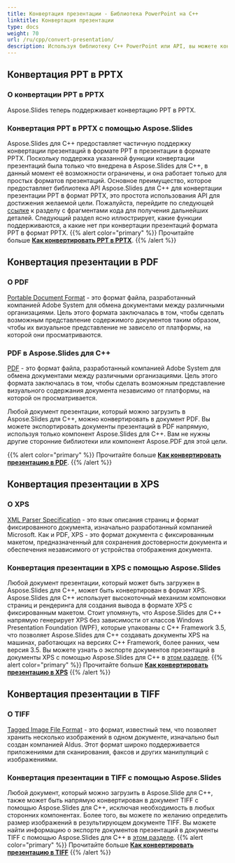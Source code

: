 ```yaml
---
title: Конвертация презентации - Библиотека PowerPoint на C++
linktitle: Конвертация презентации
type: docs
weight: 70
url: /ru/cpp/convert-presentation/
description: Используя библиотеку C++ PowerPoint или API, вы можете конвертировать PPT в форматы PPTX, PDF, XPS и Tiff.
---
```


## **Конвертация PPT в PPTX**
### **О конвертации PPT в PPTX**
Aspose.Slides теперь поддерживает конвертацию PPT в PPTX.
### **Конвертация PPT в PPTX с помощью Aspose.Slides**
Aspose.Slides для C++ предоставляет частичную поддержку конвертации презентаций в формате PPT в презентации в формате PPTX. Поскольку поддержка указанной функции конвертации презентаций была только что внедрена в Aspose.Slides для C++, в данный момент её возможности ограничены, и она работает только для простых форматов презентаций. Основное преимущество, которое предоставляет библиотека API Aspose.Slides для C++ для конвертации презентации PPT в формат PPTX, это простота использования API для достижения желаемой цели. Пожалуйста, перейдите по следующей [ссылке](/slides/ru/cpp/convert-presentation/) к разделу с фрагментами кода для получения дальнейших деталей. Следующий раздел ясно иллюстрирует, какие функции поддерживаются, а какие нет при конвертации презентаций формата PPT в формат PPTX.
{{% alert color="primary" %}} 
Прочитайте больше [**Как конвертировать PPT в PPTX**](/slides/ru/cpp/convert-ppt-to-pptx/).
{{% /alert %}}
## **Конвертация презентации в PDF**
### **О PDF**
[Portable Document Format](https://en.wikipedia.org/wiki/PDF) - это формат файла, разработанный компанией Adobe System для обмена документами между различными организациями. Цель этого формата заключалась в том, чтобы сделать возможным представление содержимого документов таким образом, чтобы их визуальное представление не зависело от платформы, на которой они просматриваются.
### **PDF в Aspose.Slides для C++**
[PDF](https://docs.fileformat.com/pdf/) - это формат файла, разработанный компанией Adobe System для обмена документами между различными организациями. Цель этого формата заключалась в том, чтобы сделать возможным представление визуального содержания документа независимо от платформы, на которой он просматривается. 

Любой документ презентации, который можно загрузить в Aspose.Slides для C++, можно конвертировать в документ PDF. Вы можете экспортировать документы презентаций в PDF напрямую, используя только компонент Aspose.Slides для C++. Вам не нужны другие сторонние библиотеки или компонент Aspose.PDF для этой цели. 

{{% alert color="primary" %}} 
Прочитайте больше [**Как конвертировать презентацию в PDF**](/slides/ru/cpp/convert-powerpoint-ppt-and-pptx-to-pdf/).
{{% /alert %}}

## **Конвертация презентации в XPS**
### **О XPS**
[XML Parser Specification](https://en.wikipedia.org/wiki/Open_XML_Paper_Specification) - это язык описания страниц и формат фиксированного документа, изначально разработанный компанией Microsoft. Как и PDF, XPS - это формат документа с фиксированным макетом, предназначенный для сохранения достоверности документа и обеспечения независимого от устройства отображения документа.
### **Конвертация презентации в XPS с помощью Aspose.Slides**
Любой документ презентации, который может быть загружен в Aspose.Slides для C++, может быть конвертирован в формат XPS. Aspose.Slides для C++ использует высокоточный механизм компоновки страниц и рендеринга для создания вывода в формате XPS с фиксированным макетом. Стоит упомянуть, что Aspose.Slides для C++ напрямую генерирует XPS без зависимости от классов Windows Presentation Foundation (WPF), которые упакованы с C++ Framework 3.5, что позволяет Aspose.Slides для C++ создавать документы XPS на машинах, работающих на версиях C++ Framework, более ранних, чем версия 3.5. Вы можете узнать о экспорте документов презентаций в документы XPS с помощью Aspose.Slides для C++ в [этом разделе](/slides/ru/cpp/convert-powerpoint-ppt-and-pptx-to-microsoft-xps-document/).
{{% alert color="primary" %}} 
Прочитайте больше [**Как конвертировать презентацию в XPS**](/slides/ru/cpp/convert-powerpoint-to-xps/)
{{% /alert %}}
## **Конвертация презентации в TIFF**
### **О TIFF**
[Tagged Image File Format](https://en.wikipedia.org/wiki/TIFF) - это формат, известный тем, что позволяет хранить несколько изображений в одном документе, изначально был создан компанией Aldus. Этот формат широко поддерживается приложениями для сканирования, факсов и других манипуляций с изображениями.
### **Конвертация презентации в TIFF с помощью Aspose.Slides**
Любой документ, который можно загрузить в Aspose.Slide для C++, также может быть напрямую конвертирован в документ TIFF с помощью Aspose.Slides для C++, исключая необходимость в любых сторонних компонентах. Более того, вы можете по желанию определить размер изображений в результирующем документе TIFF. Вы можете найти информацию о экспорте документов презентаций в документы TIFF с помощью Aspose.Slides для C++ в [этом разделе](/slides/ru/cpp/convert-powerpoint-ppt-and-pptx-to-tiff/).
{{% alert color="primary" %}} 
Прочитайте больше [**Как конвертировать презентацию в TIFF**](/slides/ru/cpp/convert-powerpoint-ppt-and-pptx-to-tiff/)
{{% /alert %}}